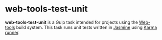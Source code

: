 # web-tools-test-unit

**web-tools-test-unit** is a Gulp task intended for projects using the [Web-tools](https://github.com/imgix/web-tools) build system. This task runs unit tests written in [Jasmine](https://jasmine.github.io/) using [Karma runner](https://karma-runner.github.io/1.0/index.html).
